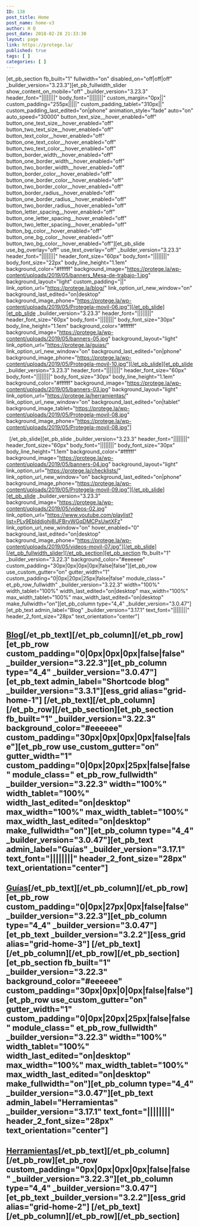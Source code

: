 ```yaml
---
ID: 138
post_title: Home
post_name: home-v3
author: H Q
post_date: 2018-02-28 21:33:30
layout: page
link: https://protege.la/
published: true
tags: [ ]
categories: [ ]
---
```

[et_pb_section fb_built="1" fullwidth="on" disabled_on="off|off|off" \_builder\_version="3.23.3"][et_pb_fullwidth_slider show_content_on_mobile="off" \_builder\_version="3.23.3" header_font="||||||||" body_font="||||||||" custom_margin="0px||" custom_padding="255px|||||" custom_padding_tablet="310px||" custom_padding_last_edited="on|phone" animation_style="fade" auto="on" auto_speed="30000" button_text_size\_\_hover_enabled="off" button_one_text_size\_\_hover_enabled="off" button_two_text_size\_\_hover_enabled="off" button_text_color\_\_hover_enabled="off" button_one_text_color\_\_hover_enabled="off" button_two_text_color\_\_hover_enabled="off" button_border_width\_\_hover_enabled="off" button_one_border_width\_\_hover_enabled="off" button_two_border_width\_\_hover_enabled="off" button_border_color\_\_hover_enabled="off" button_one_border_color\_\_hover_enabled="off" button_two_border_color\_\_hover_enabled="off" button_border_radius\_\_hover_enabled="off" button_one_border_radius\_\_hover_enabled="off" button_two_border_radius\_\_hover_enabled="off" button_letter_spacing\_\_hover_enabled="off" button_one_letter_spacing\_\_hover_enabled="off" button_two_letter_spacing\_\_hover_enabled="off" button_bg_color\_\_hover_enabled="off" button_one_bg_color\_\_hover_enabled="off" button_two_bg_color__hover_enabled="off"][et_pb_slide use_bg_overlay="off" use_text_overlay="off" \_builder\_version="3.23.3" header_font="||||||||" header_font_size="60px" body_font="||||||||" body_font_size="22px" body_line_height="1.1em" background_color="#ffffff" background_image="https://protege.la/wp-content/uploads/2019/05/banners_Mesa-de-trabajo-1.jpg" background_layout="light" custom_padding="||" link_option_url="https://protege.la/blog/" link_option_url_new_window="on" background_last_edited="on|desktop" background_image_phone="https://protege.la/wp-content/uploads/2019/05/Protegela-movil-06.jpg"][/et_pb_slide][et_pb_slide \_builder\_version="3.23.3" header_font="||||||||" header_font_size="60px" body_font="||||||||" body_font_size="30px" body_line_height="1.1em" background_color="#ffffff" background_image="https://protege.la/wp-content/uploads/2019/05/banners-05.jpg" background_layout="light" link_option_url="https://protege.la/guias/" link_option_url_new_window="on" background_last_edited="on|phone" background_image_phone="https://protege.la/wp-content/uploads/2019/05/Protegela-movil-10.jpg"][/et_pb_slide][et_pb_slide \_builder\_version="3.23.3" header_font="||||||||" header_font_size="60px" body_font="||||||||" body_font_size="30px" body_line_height="1.1em" background_color="#ffffff" background_image="https://protege.la/wp-content/uploads/2019/05/banners-03.jpg" background_layout="light" link_option_url="https://protege.la/herramientas/" link_option_url_new_window="on" background_last_edited="on|tablet" background_image_tablet="https://protege.la/wp-content/uploads/2019/05/Protegela-movil-08.jpg" background_image_phone="https://protege.la/wp-content/uploads/2019/05/Protegela-movil-08.jpg"]
 

  [/et_pb_slide][et_pb_slide \_builder\_version="3.23.3" header_font="||||||||" header_font_size="60px" body_font="||||||||" body_font_size="30px" body_line_height="1.1em" background_color="#ffffff" background_image="https://protege.la/wp-content/uploads/2019/05/banners-04.jpg" background_layout="light" link_option_url="https://protege.la/checklists/" link_option_url_new_window="on" background_last_edited="on|phone" background_image_phone="https://protege.la/wp-content/uploads/2019/05/Protegela-movil-09.jpg"][/et_pb_slide][et_pb_slide \_builder\_version="3.23.3" background_image="https://protege.la/wp-content/uploads/2019/05/videos-02.jpg" link_option_url="https://www.youtube.com/playlist?list=PLy9Eblddjohj8lJFBrvWGqDMCPsUwtXFz" link_option_url_new_window="on" hover_enabled="0" background_last_edited="on|desktop" background_image_phone="https://protege.la/wp-content/uploads/2019/05/videos-movil-07.jpg"][/et_pb_slide][/et_pb_fullwidth_slider][/et_pb_section][et_pb_section fb_built="1" \_builder\_version="3.22.3" background_color="#eeeeee" custom_padding="30px|0px|0px|0px|false|false"][et_pb_row use_custom_gutter="on" gutter_width="1" custom_padding="0|0px|20px|25px|false|false" module_class=" et_pb_row_fullwidth" \_builder\_version="3.22.3" width="100%" width_tablet="100%" width_last_edited="on|desktop" max_width="100%" max_width_tablet="100%" max_width_last_edited="on|desktop" make_fullwidth="on"][et_pb_column type="4_4" \_builder\_version="3.0.47"][et_pb_text admin_label="Blog" \_builder\_version="3.17.1" text_font="||||||||" header_2_font_size="28px" text_orientation="center"]

## [Blog][1][/et_pb_text][/et_pb_column][/et_pb_row][et_pb_row custom_padding="0|0px|0px|0px|false|false" \_builder\_version="3.22.3"][et_pb_column type="4_4" \_builder\_version="3.0.47"][et_pb_text admin_label="Shortcode blog" \_builder\_version="3.3.1"][ess_grid alias="grid-home-1"] [/et_pb_text][/et_pb_column][/et_pb_row][/et_pb_section][et_pb_section fb_built="1" \_builder\_version="3.22.3" background_color="#eeeeee" custom_padding="30px|0px|0px|0px|false|false"][et_pb_row use_custom_gutter="on" gutter_width="1" custom_padding="0|0px|20px|25px|false|false" module_class=" et_pb_row_fullwidth" \_builder\_version="3.22.3" width="100%" width_tablet="100%" width_last_edited="on|desktop" max_width="100%" max_width_tablet="100%" max_width_last_edited="on|desktop" make_fullwidth="on"][et_pb_column type="4_4" \_builder\_version="3.0.47"][et_pb_text admin_label="Guías" \_builder\_version="3.17.1" text_font="||||||||" header_2_font_size="28px" text_orientation="center"]

## [Guías][2][/et_pb_text][/et_pb_column][/et_pb_row][et_pb_row custom_padding="0|0px|27px|0px|false|false" \_builder\_version="3.22.3"][et_pb_column type="4_4" \_builder\_version="3.0.47"][et_pb_text \_builder\_version="3.2.2"][ess_grid alias="grid-home-3"] [/et_pb_text][/et_pb_column][/et_pb_row][/et_pb_section][et_pb_section fb_built="1" \_builder\_version="3.22.3" background_color="#eeeeee" custom_padding="30px|0px|0|0px|false|false"][et_pb_row use_custom_gutter="on" gutter_width="1" custom_padding="0|0px|20px|25px|false|false" module_class=" et_pb_row_fullwidth" \_builder\_version="3.22.3" width="100%" width_tablet="100%" width_last_edited="on|desktop" max_width="100%" max_width_tablet="100%" max_width_last_edited="on|desktop" make_fullwidth="on"][et_pb_column type="4_4" \_builder\_version="3.0.47"][et_pb_text admin_label="Herramientas" \_builder\_version="3.17.1" text_font="||||||||" header_2_font_size="28px" text_orientation="center"]

## [Herramientas][3][/et_pb_text][/et_pb_column][/et_pb_row][et_pb_row custom_padding="0px|0px|0px|0px|false|false" \_builder\_version="3.22.3"][et_pb_column type="4_4" \_builder\_version="3.0.47"][et_pb_text \_builder\_version="3.2.2"][ess_grid alias="grid-home-2"] [/et_pb_text][/et_pb_column][/et_pb_row][/et_pb_section]

 [1]: https://protege.la/blog/
 [2]: https://protege.la/guias/
 [3]: https://protege.la/herramientas/